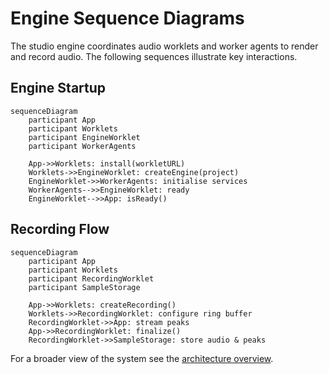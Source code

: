 # Engine Sequence Diagrams

The studio engine coordinates audio worklets and worker agents to render and record audio. The following sequences illustrate key interactions.

## Engine Startup

```mermaid
sequenceDiagram
    participant App
    participant Worklets
    participant EngineWorklet
    participant WorkerAgents

    App->>Worklets: install(workletURL)
    Worklets->>EngineWorklet: createEngine(project)
    EngineWorklet->>WorkerAgents: initialise services
    WorkerAgents-->>EngineWorklet: ready
    EngineWorklet-->>App: isReady()
```

## Recording Flow

```mermaid
sequenceDiagram
    participant App
    participant Worklets
    participant RecordingWorklet
    participant SampleStorage

    App->>Worklets: createRecording()
    Worklets->>RecordingWorklet: configure ring buffer
    RecordingWorklet->>App: stream peaks
    App->>RecordingWorklet: finalize()
    RecordingWorklet->>SampleStorage: store audio & peaks
```

For a broader view of the system see the [architecture overview](./overview.md).

